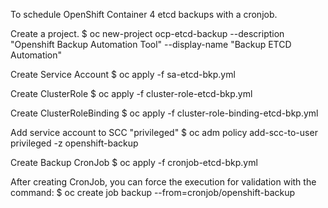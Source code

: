 To schedule OpenShift Container 4 etcd backups with a cronjob.

Create a project.
$ oc new-project ocp-etcd-backup --description "Openshift Backup Automation Tool" --display-name "Backup ETCD Automation"

Create Service Account
$ oc apply -f sa-etcd-bkp.yml

Create ClusterRole
$ oc apply -f cluster-role-etcd-bkp.yml

Create ClusterRoleBinding
$ oc apply -f cluster-role-binding-etcd-bkp.yml

Add service account to SCC "privileged"
$ oc adm policy add-scc-to-user privileged -z openshift-backup

Create Backup CronJob
$ oc apply -f cronjob-etcd-bkp.yml

After creating CronJob, you can force the execution for validation with the command:
$ oc create job backup --from=cronjob/openshift-backup
